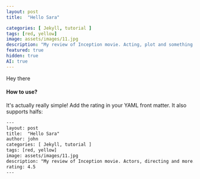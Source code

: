 ```yaml
---
layout: post
title:  "Hello Sara" 

categories: [ Jekyll, tutorial ]
tags: [red, yellow]
image: assets/images/11.jpg
description: "My review of Inception movie. Acting, plot and something else in this short description."
featured: true
hidden: true
AI: true
---
```


Hey there

#### How to use?

It's actually really simple! Add the rating in your YAML front matter. It also supports halfs:

```html
---
layout: post
title:  "Hello Sara" 
author: john
categories: [ Jekyll, tutorial ]
tags: [red, yellow]
image: assets/images/11.jpg
description: "My review of Inception movie. Actors, directing and more."
rating: 4.5
---
```

